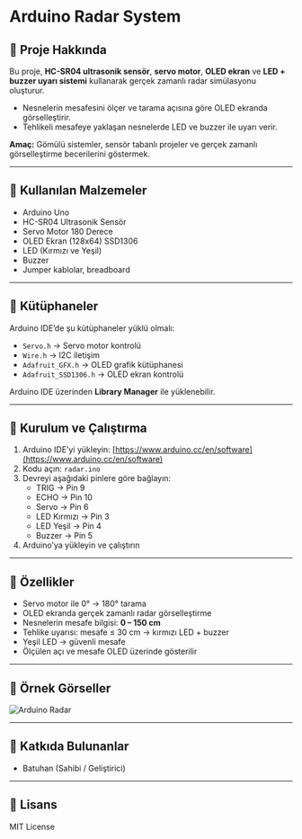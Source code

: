 # Arduino Radar System

## 🔹 Proje Hakkında
Bu proje, **HC-SR04 ultrasonik sensör**, **servo motor**, **OLED ekran** ve **LED + buzzer uyarı sistemi** kullanarak gerçek zamanlı radar simülasyonu oluşturur.  

- Nesnelerin mesafesini ölçer ve tarama açısına göre OLED ekranda görselleştirir.  
- Tehlikeli mesafeye yaklaşan nesnelerde LED ve buzzer ile uyarı verir.  

**Amaç:** Gömülü sistemler, sensör tabanlı projeler ve gerçek zamanlı görselleştirme becerilerini göstermek.

---

## 🔹 Kullanılan Malzemeler
- Arduino Uno  
- HC-SR04 Ultrasonik Sensör  
- Servo Motor 180 Derece  
- OLED Ekran (128x64) SSD1306 
- LED (Kırmızı ve Yeşil)  
- Buzzer  
- Jumper kablolar, breadboard  

---

## 🔹 Kütüphaneler
Arduino IDE’de şu kütüphaneler yüklü olmalı:
- `Servo.h` → Servo motor kontrolü  
- `Wire.h` → I2C iletişim  
- `Adafruit_GFX.h` → OLED grafik kütüphanesi  
- `Adafruit_SSD1306.h` → OLED ekran kontrolü  

Arduino IDE üzerinden **Library Manager** ile yüklenebilir.  

---

## 🔹 Kurulum ve Çalıştırma
1. Arduino IDE’yi yükleyin: [https://www.arduino.cc/en/software](https://www.arduino.cc/en/software)  
2. Kodu açın: `radar.ino`  
3. Devreyi aşağıdaki pinlere göre bağlayın:
   - TRIG → Pin 9  
   - ECHO → Pin 10  
   - Servo → Pin 6  
   - LED Kırmızı → Pin 3  
   - LED Yeşil → Pin 4  
   - Buzzer → Pin 5  
4. Arduino’ya yükleyin ve çalıştırın  

---

## 🔹 Özellikler
- Servo motor ile 0° → 180° tarama  
- OLED ekranda gerçek zamanlı radar görselleştirme  
- Nesnelerin mesafe bilgisi: **0 – 150 cm**  
- Tehlike uyarısı: mesafe ≤ 30 cm → kırmızı LED + buzzer  
- Yeşil LED → güvenli mesafe  
- Ölçülen açı ve mesafe OLED üzerinde gösterilir  

---

## 🔹 Örnek Görseller
![Arduino Radar](<img width="1097" height="514" alt="image" src="https://github.com/user-attachments/assets/0ec5fa4c-853b-432f-a8ec-3fad82e4b779" />)

---

## 🔹 Katkıda Bulunanlar
- Batuhan (Sahibi / Geliştirici)

---

## 🔹 Lisans
MIT License
